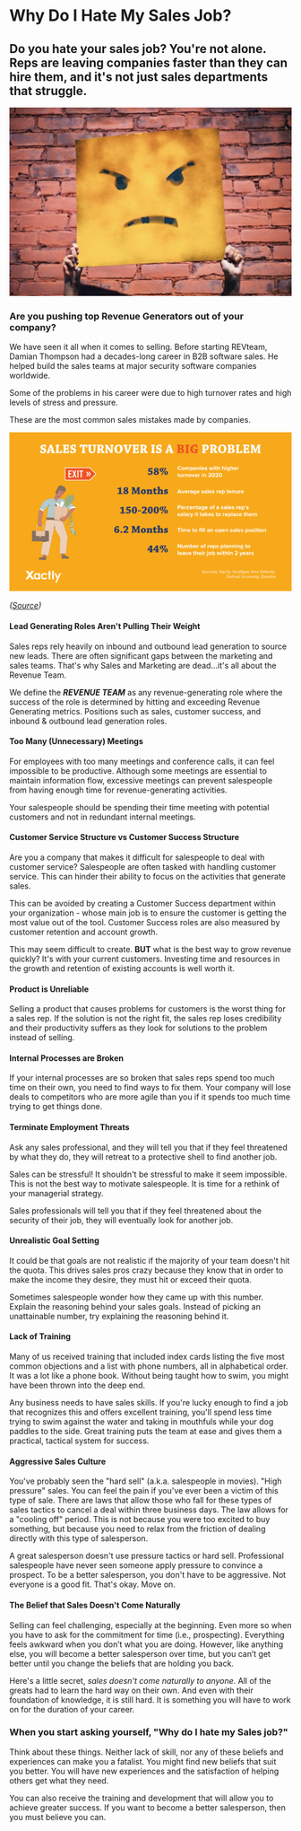 # Why Do I Hate My Sales Job?

## Do you hate your sales job? You're not alone. Reps are leaving companies faster than they can hire them, and it's not just sales departments that struggle.

![5otlbgWJlLs](./img/5otlbgWJlLs.jpeg)

### Are you pushing top Revenue Generators out of your company?

We have seen it all when it comes to selling. Before starting REVteam, Damian Thompson had a decades-long career in B2B software sales. He helped build the sales teams at major security software companies worldwide.

Some of the problems in his career were due to high turnover rates and high levels of stress and pressure.

These are the most common sales mistakes made by companies.

![Sales Turnover](./img/Sales_Turnover.png)

*([Source](https://www.xactlycorp.com/blog/sales-turnover-statistics))*

#### Lead Generating Roles Aren't Pulling Their Weight

Sales reps rely heavily on inbound and outbound lead generation to source new leads. There are often significant gaps between the marketing and sales teams. That's why Sales and Marketing are dead...it's all about the Revenue Team.

We define the ***REVENUE TEAM*** as any revenue-generating role where the success of the role is determined by hitting and exceeding Revenue Generating metrics. Positions such as sales, customer success, and inbound & outbound lead generation roles.

#### Too Many (Unnecessary) Meetings

For employees with too many meetings and conference calls, it can feel impossible to be productive. Although some meetings are essential to maintain information flow, excessive meetings can prevent salespeople from having enough time for revenue-generating activities.

Your salespeople should be spending their time meeting with potential customers and not in redundant internal meetings.

#### Customer Service Structure vs Customer Success Structure

Are you a company that makes it difficult for salespeople to deal with customer service? Salespeople are often tasked with handling customer service. This can hinder their ability to focus on the activities that generate sales.

This can be avoided by creating a Customer Success department within your organization - whose main job is to ensure the customer is getting the most value out of the tool. Customer Success roles are also measured by customer retention and account growth.

This may seem difficult to create. **BUT** what is the best way to grow revenue quickly? It's with your current customers. Investing time and resources in the growth and retention of existing accounts is well worth it.

#### Product is Unreliable

Selling a product that causes problems for customers is the worst thing for a sales rep. If the solution is not the right fit, the sales rep loses credibility and their productivity suffers as they look for solutions to the problem instead of selling.

#### Internal Processes are Broken

If your internal processes are so broken that sales reps spend too much time on their own, you need to find ways to fix them. Your company will lose deals to competitors who are more agile than you if it spends too much time trying to get things done.

#### Terminate Employment Threats

Ask any sales professional, and they will tell you that if they feel threatened by what they do, they will retreat to a protective shell to find another job.

Sales can be stressful! It shouldn't be stressful to make it seem impossible. This is not the best way to motivate salespeople. It is time for a rethink of your managerial strategy.

Sales professionals will tell you that if they feel threatened about the security of their job, they will eventually look for another job.

#### Unrealistic Goal Setting

It could be that goals are not realistic if the majority of your team doesn't hit the quota. This drives sales pros crazy because they know that in order to make the income they desire, they must hit or exceed their quota.

Sometimes salespeople wonder how they came up with this number. Explain the reasoning behind your sales goals. Instead of picking an unattainable number, try explaining the reasoning behind it.

#### Lack of Training

Many of us received training that included index cards listing the five most common objections and a list with phone numbers, all in alphabetical order. It was a lot like a phone book. Without being taught how to swim, you might have been thrown into the deep end.

Any business needs to have sales skills. If you're lucky enough to find a job that recognizes this and offers excellent training, you'll spend less time trying to swim against the water and taking in mouthfuls while your dog paddles to the side. Great training puts the team at ease and gives them a practical, tactical system for success.

#### Aggressive Sales Culture

You've probably seen the "hard sell" (a.k.a. salespeople in movies). "High pressure" sales. You can feel the pain if you've ever been a victim of this type of sale. There are laws that allow those who fall for these types of sales tactics to cancel a deal within three business days. The law allows for a "cooling off" period. This is not because you were too excited to buy something, but because you need to relax from the friction of dealing directly with this type of salesperson.

A great salesperson doesn't use pressure tactics or hard sell. Professional salespeople have never seen someone apply pressure to convince a prospect. To be a better salesperson, you don't have to be aggressive. Not everyone is a good fit. That's okay. Move on.

#### The Belief that Sales Doesn't Come Naturally

Selling can feel challenging, especially at the beginning. Even more so when you have to ask for the commitment for time (i.e., prospecting). Everything feels awkward when you don’t what you are doing. However, like anything else, you will become a better salesperson over time, but you can’t get better until you change the beliefs that are holding you back.

Here's a little secret, *sales doesn't come naturally to anyone*. All of the greats had to learn the hard way on their own. And even with their foundation of knowledge, it is still hard. It is something you will have to work on for the duration of your career.

### When you start asking yourself, "Why do I hate my Sales job?"

Think about these things. Neither lack of skill, nor any of these beliefs and experiences can make you a fatalist. You might find new beliefs that suit you better. You will have new experiences and the satisfaction of helping others get what they need.

You can also receive the training and development that will allow you to achieve greater success. If you want to become a better salesperson, then you must believe you can.